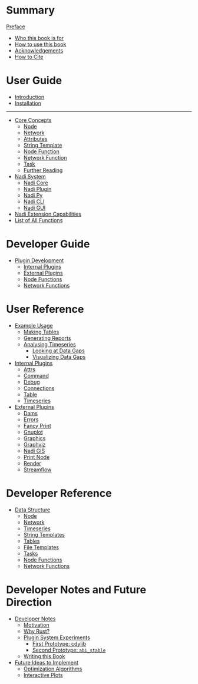 # Summary
[Preface](preface.md)
 - [Who this book is for](./who-book.md)
 - [How to use this book](./how-to.md)
 - [Acknowledgements]()
 - [How to Cite]()
# User Guide
- [Introduction](./introduction.md)
- [Installation](./installation.md)

---
- [Core Concepts](./system/intro.md)
  - [Node](./intro/node.md)
  - [Network](./intro/network.md)
  - [Attributes](./intro/attrs.md)
  - [String Template](./intro/template.md)
  - [Node Function](./intro/node-func.md)
  - [Network Function](./intro/network-func.md)
  - [Task](./intro/task.md)
  - [Further Reading](./intro/further.md)
- [Nadi System]()
  - [Nadi Core]()
  - [Nadi Plugin]()
  - [Nadi Py]()
  - [Nadi CLI]()
  - [Nadi GUI]()
- [Nadi Extension Capabilities](./system/extensions.md)
- [List of All Functions](plugins/index.md)


# Developer Guide
- [Plugin Development](dev/plugins.md)
  - [Internal Plugins]()
  - [External Plugins]()
  - [Node Functions]()
  - [Network Functions]()

# User Reference
- [Example Usage](./example-usage.md)
  - [Making Tables](./example/tables.md)
  - [Generating Reports](./example/gen-report.md)
  - [Analysing Timeseries](./example/timeseries.md)
	- [Looking at Data Gaps](./example/data-gap.md)
	- [Visualizing Data Gaps](./example/data-gap-vis.md)
- [Internal Plugins](plugins/intro.md)
  - [Attrs](plugins/attrs.md)
  - [Command](plugins/command.md)
  - [Debug](plugins/debug.md)
  - [Connections](plugins/connections.md)
  - [Table](plugins/table.md)
  - [Timeseries](plugins/timeseries.md)
- [External Plugins](plugins/intro-ex.md)
  - [Dams](plugins/dams.md)
  - [Errors](plugins/errors.md)
  - [Fancy Print](plugins/fancy_print.md)
  - [Gnuplot](plugins/gnuplot.md)
  - [Graphics](plugins/graphics.md)
  - [Graphviz](plugins/graphviz.md)
  - [Nadi GIS](plugins/nadi_gis.md)
  - [Print Node](plugins/print_node.md)
  - [Render](plugins/render.md)
  - [Streamflow](plugins/streamflow.md)

# Developer Reference
- [Data Structure](./devref/data-structures.md)
  - [Node](./devref/node.md)
  - [Network](./devref/network.md)
  - [Timeseries](./devref/timeseries.md)
  - [String Templates](./devref/string-templates.md)
  - [Tables](./devref/tables.md)
  - [File Templates](./devref/file-templates.md)
  - [Tasks](./devref/tasks.md)
  - [Node Functions](./devref/node-functions.md)
  - [Network Functions](./devref/network-functions.md)

# Developer Notes and Future Direction
- [Developer Notes](./notes/intro.md)
  - [Motivation](./notes/motivations.md)
  - [Why Rust?](./notes/rust.md)
  - [Plugin System Experiments]()
	- [First Prototype: cdylib]()
	- [Second Prototype: `abi_stable`]()
  - [Writing this Book](./notes/writing-book.md)
- [Future Ideas to Implement]()
  - [Optimization Algorithms](./future/optimization.md)
  - [Interactive Plots](./future/interactive-plots.md)
